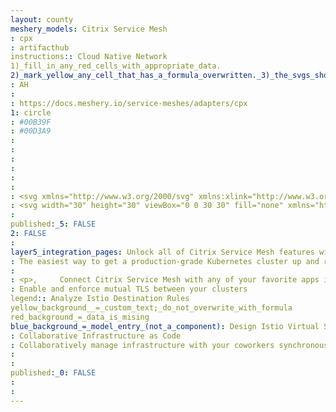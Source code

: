 ```yaml
---
layout: county 
meshery_models: Citrix Service Mesh
: cpx
: artifacthub
instructions:: Cloud Native Network
1)_fill_in_any_red_cells_with_appropriate_data.
2)_mark_yellow_any_cell_that_has_a_formula_overwritten._3)_the_svgs_shouldn't_have_xml_header_they_are_added_programmatically_through_workflows: Service Mesh
: AH
: 
: https://docs.meshery.io/service-meshes/adapters/cpx
1: circle
: #00B39F
: #00D3A9
: 
: 
: 
: 
: 
: 
: <svg xmlns="http://www.w3.org/2000/svg" xmlns:xlink="http://www.w3.org/1999/xlink" id="Layer_1" x="0" y="0" enable-background="new 0 0 144 144" version="1.1" viewBox="0 0 144 144" xml:space="preserve"><style type="text/css">.st0{fill:#fff}</style><g id="black"><g id="Ciricle_copy_10"><path d="M144,72c0,39.8-32.2,72-72,72c-39.8,0-72-32.2-72-72S32.2,0,72,0C111.8,0,144,32.2,144,72"/></g><g id="Logo_symbol_copy_10"><g><path d="M45.5,59c2.1,0,3.9-1.7,3.9-3.9s-1.7-3.9-3.9-3.9c-2.1,0-3.9,1.7-3.9,3.9S43.3,59,45.5,59" class="st0"/><rect width="6.2" height="22.6" x="42.4" y="60.7" class="st0"/><path d="M95.8,84.9c-2.1,0-3.9,1.7-3.9,3.9c0,2.1,1.7,3.9,3.9,3.9c2.1,0,3.9-1.7,3.9-3.9 C99.7,86.7,98,84.9,95.8,84.9" class="st0"/><rect width="6.2" height="22.6" x="92.7" y="60.7" class="st0"/><path d="M36.1,75l-0.2,0.3c-0.7,0.9-1.5,1.5-2.3,1.9c-0.9,0.4-1.8,0.6-2.8,0.6c-1.7,0-3-0.5-4.1-1.6 c-1.1-1-1.6-2.4-1.6-4c0-1.8,0.5-3.2,1.6-4.3c1-1.1,2.4-1.6,4.1-1.6c1,0,1.9,0.2,2.8,0.6c1,0.4,1.7,1,2.3,1.9l0.2,0.3l3.4-5.2 l-0.2-0.1c-1.8-1.6-3.7-2.7-5.8-3.1c-1-0.2-2.1-0.4-3.4-0.4c-3.3,0-6.1,1.1-8.3,3.4c-2.2,2.2-3.3,5.1-3.3,8.4s1.1,6.2,3.3,8.4 c2.2,2.2,5,3.3,8.3,3.3c1.3,0,2.5-0.1,3.4-0.4c1-0.3,3.7-1.1,5.9-3.5l0.1-0.1L36.1,75z" class="st0"/><polygon points="51.2 60.7 51.2 66.3 57.2 66.3 57.2 83.3 63.4 83.3 63.4 66.3 69.3 66.3 69.3 60.7" class="st0"/><path d="M84.2,74.4c1.5-0.4,2.7-1.1,3.5-2.1c0.9-1.1,1.3-2.6,1.3-4.3c0-2.5-0.8-4.4-2.3-5.5 c-1.5-1.2-4.1-1.7-7.7-1.7h-7v22.6h6.3v-8l4.7,8h7.4L84.2,74.4z M81.7,70.6c-0.6,0.4-1.5,0.6-2.7,0.6h-0.8v-5.4h0.9 c1.2,0,2.1,0.2,2.6,0.7c0.5,0.4,0.7,1.2,0.7,2.2C82.5,69.6,82.3,70.2,81.7,70.6z" class="st0"/><polygon points="112 76.2 116.7 83.3 123.9 83.3 115.9 71.4 123.1 60.7 115.9 60.7 112 66.6 108.1 60.7 100.9 60.7 108.2 71.4 100.2 83.3 107.4 83.3" class="st0"/><path d="M126.7,60.6c-1.5,0-2.8,1.2-2.8,2.8c0,1.5,1.2,2.8,2.8,2.8c1.5,0,2.8-1.2,2.8-2.8 C129.4,61.9,128.2,60.6,126.7,60.6z M126.7,65.7c-1.3,0-2.3-1-2.3-2.3c0-1.3,1-2.3,2.3-2.3c1.3,0,2.3,1,2.3,2.3 C129,64.7,127.9,65.7,126.7,65.7z" class="st0"/><path d="M127.3,63.6c0.6-0.1,0.7-0.6,0.7-0.9c0-0.8-0.6-0.9-1-0.9h-1.4v3.1h0.5v-1.3h0.7l0.8,1.2l0,0h0.6L127.3,63.6 z M126.1,63.2v-0.9h0.8c0.4,0,0.6,0.1,0.6,0.5s-0.2,0.5-0.6,0.5H126.1z" class="st0"/></g></g></g></svg>
: <svg width="30" height="30" viewBox="0 0 30 30" fill="none" xmlns="http://www.w3.org/2000/svg">, <path opacity="0.8" d="M26.5622 13.0833C26.5622 13 26.5205 12.9792 26.4372 12.9792H26.2705V13.1667V13.1875H26.4372C26.5205 13.1875 26.5622 13.1667 26.5622 13.0833Z" fill="white"/>, <path opacity="0.8" d="M26.3962 12.7292C26.1253 12.7292 25.917 12.9375 25.917 13.2083C25.917 13.4792 26.1253 13.6875 26.3962 13.6875C26.6462 13.6875 26.8753 13.4792 26.8753 13.2083C26.8753 12.9375 26.667 12.7292 26.3962 12.7292ZM26.5837 13.5L26.417 13.25H26.2712V13.5208H26.167V12.875H26.4587C26.542 12.875 26.667 12.8958 26.667 13.0625C26.667 13.125 26.6462 13.2292 26.5212 13.25L26.7087 13.5H26.5837Z" fill="white"/>, <path d="M15 0C6.70833 0 0 6.70833 0 15C0 23.2917 6.70833 30 15 30C23.2917 30 30 23.2917 30 15C30 6.70833 23.2917 0 15 0ZM5.5625 15.875C5.79167 16.1042 6.0625 16.2083 6.41667 16.2083C6.625 16.2083 6.8125 16.1667 7 16.0833C7.16667 16 7.33333 15.875 7.47917 15.6875L7.52083 15.625L8.22917 16.625L8.20833 16.6458C7.75 17.1458 7.1875 17.3125 6.97917 17.375C6.79167 17.4375 6.54167 17.4583 6.27083 17.4583C5.58333 17.4583 5 17.2292 4.54167 16.7708C4.08333 16.3125 3.85417 15.7083 3.85417 15.0208C3.85417 14.3333 4.08333 13.7292 4.54167 13.2708C5 12.7917 5.58333 12.5625 6.27083 12.5625C6.54167 12.5625 6.77083 12.6042 6.97917 12.6458C7.41667 12.7292 7.8125 12.9583 8.1875 13.2917L8.22917 13.3125L7.52083 14.3958L7.47917 14.3333C7.35417 14.1458 7.20833 14.0208 7 13.9375C6.8125 13.8542 6.625 13.8125 6.41667 13.8125C6.0625 13.8125 5.77083 13.9167 5.5625 14.1458C5.33333 14.375 5.22917 14.6667 5.22917 15.0417C5.22917 15.375 5.33333 15.6667 5.5625 15.875ZM10.125 17.3542H8.83333V12.6458H10.125V17.3542ZM9.47917 12.2917C9.02083 12.2917 8.66667 11.9375 8.66667 11.4792C8.66667 11.0208 9.04167 10.6667 9.47917 10.6667C9.9375 10.6667 10.2917 11.0208 10.2917 11.4792C10.2917 11.9375 9.91667 12.2917 9.47917 12.2917ZM14.4375 13.8125H13.2083V17.3542H11.9167V13.8125H10.6667V12.6458H14.4375V13.8125ZM19.3125 12.6458H20.6042V17.3542H19.3125V12.6458ZM17.2917 17.375L16.3125 15.7083V17.375H15V12.6667H16.4583C17.2083 12.6667 17.75 12.7708 18.0625 13.0208C18.375 13.25 18.5417 13.6458 18.5417 14.1667C18.5417 14.5208 18.4583 14.8333 18.2708 15.0625C18.1042 15.2708 17.8542 15.4167 17.5417 15.5L18.8333 17.375H17.2917ZM19.9583 19.3125C19.5 19.3125 19.1458 18.9375 19.1458 18.5C19.1458 18.0417 19.5208 17.6875 19.9583 17.6875C20.4167 17.6875 20.7708 18.0625 20.7708 18.5C20.7708 18.9583 20.3958 19.3125 19.9583 19.3125ZM24.3125 17.3542L23.3333 15.875L22.375 17.3542H20.875L22.5417 14.875L21.0208 12.6458H22.5208L23.3333 13.875L24.1458 12.6458H25.6458L24.1458 14.875L25.8125 17.3542H24.3125ZM26.3958 13.7917C26.0625 13.7917 25.8125 13.5208 25.8125 13.2083C25.8125 12.875 26.0833 12.625 26.3958 12.625C26.7083 12.625 26.9583 12.8958 26.9792 13.2083C26.9792 13.5417 26.7083 13.7917 26.3958 13.7917Z" fill="white"/>, <path opacity="0.8" d="M17.0212 13.8542C16.917 13.75 16.7295 13.7083 16.4795 13.7083H16.292V14.8333H16.4587C16.7087 14.8333 16.8962 14.7917 17.0212 14.7083C17.1462 14.625 17.1878 14.5 17.167 14.3125C17.167 14.1042 17.1253 13.9375 17.0212 13.8542Z" fill="white"/>, </svg>
: 
published:_5: FALSE
2: FALSE
: 
layer5_integration_pages: Unlock all of Citrix Service Mesh features with Meshery
: The easiest way to get a production-grade Kubernetes cluster up and running
: 
: <p>,     Connect Citrix Service Mesh with any of your favorite apps in just a few,     clicks. Design, build, and automate anything for your work by,     integrating apps like Citrix Service Mesh to create visual automatedcl,     workflows. Choose from hundreds of ready-made design patterns or use,     our no-code designer, MeshMap to connect to apps not yet in our,     library., </p>
: Enable and enforce mutual TLS between your clusters
legend:: Analyze Istio Destination Rules
yellow_background__=_custom_text;_do_not_overwrite_with_formula
red_background_=_data_is_mising
blue_background_=_model_entry_(not_a_component): Design Istio Virtual Services
: Collaborative Infrastructure as Code
: Collaboratively manage infrastructure with your coworkers synchronously sharing the same designs.
: 
: 
published:_0: FALSE
: 
: 
---
```

